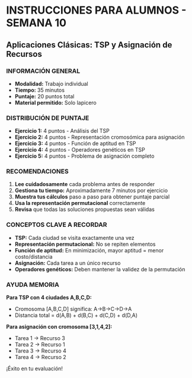 # INSTRUCCIONES PARA ALUMNOS - SEMANA 10
## Aplicaciones Clásicas: TSP y Asignación de Recursos

### INFORMACIÓN GENERAL
- **Modalidad:** Trabajo individual
- **Tiempo:** 35 minutos
- **Puntaje:** 20 puntos total
- **Material permitido:** Solo lapicero

### DISTRIBUCIÓN DE PUNTAJE
- **Ejercicio 1:** 4 puntos - Análisis del TSP
- **Ejercicio 2:** 4 puntos - Representación cromosómica para asignación
- **Ejercicio 3:** 4 puntos - Función de aptitud en TSP
- **Ejercicio 4:** 4 puntos - Operadores genéticos en TSP
- **Ejercicio 5:** 4 puntos - Problema de asignación completo

### RECOMENDACIONES

1. **Lee cuidadosamente** cada problema antes de responder
2. **Gestiona tu tiempo:** Aproximadamente 7 minutos por ejercicio
3. **Muestra tus cálculos** paso a paso para obtener puntaje parcial
4. **Usa la representación permutacional** correctamente
5. **Revisa** que todas las soluciones propuestas sean válidas

### CONCEPTOS CLAVE A RECORDAR

- **TSP:** Cada ciudad se visita exactamente una vez
- **Representación permutacional:** No se repiten elementos
- **Función de aptitud:** En minimización, mayor aptitud = menor costo/distancia
- **Asignación:** Cada tarea a un único recurso
- **Operadores genéticos:** Deben mantener la validez de la permutación

### AYUDA MEMORIA

**Para TSP con 4 ciudades A,B,C,D:**
- Cromosoma [A,B,C,D] significa: A→B→C→D→A
- Distancia total = d(A,B) + d(B,C) + d(C,D) + d(D,A)

**Para asignación con cromosoma [3,1,4,2]:**
- Tarea 1 → Recurso 3
- Tarea 2 → Recurso 1  
- Tarea 3 → Recurso 4
- Tarea 4 → Recurso 2

¡Éxito en tu evaluación!